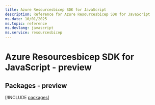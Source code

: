 ```yaml
---
title: Azure Resourcesbicep SDK for JavaScript
description: Reference for Azure Resourcesbicep SDK for JavaScript
ms.date: 10/01/2025
ms.topic: reference
ms.devlang: javascript
ms.service: resourcesbicep
---
```

# Azure Resourcesbicep SDK for JavaScript - preview
## Packages - preview
[!INCLUDE [packages](resourcesbicep-index.md)]